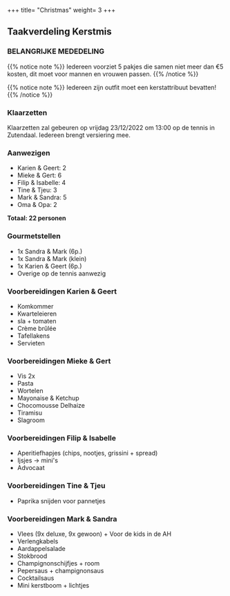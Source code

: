 +++
title= "Christmas"
weight= 3
+++

## Taakverdeling Kerstmis

### BELANGRIJKE MEDEDELING


{{% notice note %}}
Iedereen voorziet 5 pakjes die samen niet meer dan €5 kosten, dit moet voor mannen en vrouwen passen.
{{% /notice %}}

{{% notice note %}}
Iedereen zijn outfit moet een kerstattribuut bevatten!
{{% /notice %}}

### Klaarzetten

Klaarzetten zal gebeuren op vrijdag 23/12/2022 om 13:00 op de tennis in Zutendaal. Iedereen brengt versiering mee.

### Aanwezigen

- Karien & Geert: 2
- Mieke & Gert: 6
- Filip & Isabelle: 4
- Tine & Tjeu: 3
- Mark & Sandra: 5
- Oma & Opa: 2

**Totaal: 22 personen**

### Gourmetstellen

- 1x Sandra & Mark (6p.)
- 1x Sandra & Mark (klein)
- 1x Karien & Geert (6p.)
- Overige op de tennis aanwezig

### Voorbereidingen Karien & Geert

- Komkommer
- Kwarteleieren
- sla + tomaten
- Crème brûlée
- Tafellakens
- Servieten

### Voorbereidingen Mieke & Gert

- Vis 2x
- Pasta
- Wortelen
- Mayonaise & Ketchup
- Chocomousse Delhaize
- Tiramisu
- Slagroom

### Voorbereidingen Filip & Isabelle

- Aperitiefhapjes (chips, nootjes, grissini + spread)
- Ijsjes -> mini's
- Advocaat

### Voorbereidingen Tine & Tjeu

- Paprika snijden voor pannetjes

### Voorbereidingen Mark & Sandra

- Vlees (9x deluxe, 9x gewoon) + Voor de kids in de AH
- Verlengkabels
- Aardappelsalade
- Stokbrood
- Champignonschijfjes + room
- Pepersaus + champignonsaus
- Cocktailsaus
- Mini kerstboom + lichtjes
